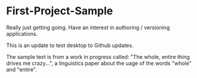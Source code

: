 # First-Project-Sample
Really just getting going. Have an interest in authoring / versioning applications.

This is an update to test desktop to Github updates.

The sample text is from a work in progress called: "The whole, entire thing drives me crazy...",  a linguistics paper about the uage of the words "whole"  and "entire".
